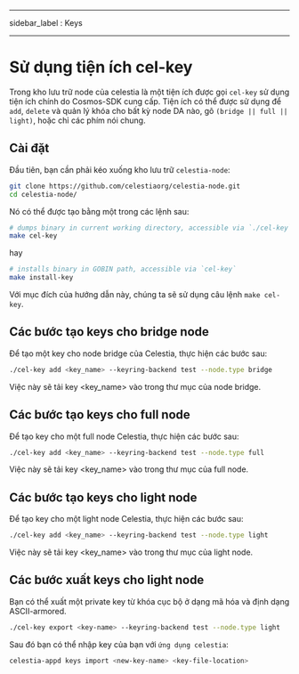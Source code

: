 - - -
sidebar_label : Keys
- - -

# Sử dụng tiện ích cel-key

Trong kho lưu trữ node của celestia là một tiện ích được gọi ` cel-key ` sử dụng tiện ích chính do Cosmos-SDK cung cấp. Tiện ích có thể được sử dụng để ` add `, ` delete ` và quản lý khóa cho bất kỳ node DA nào, gõ ` (bridge || full || light) `, hoặc chỉ các phím nói chung.

## Cài đặt

Đầu tiên, bạn cần phải kéo xuống kho lưu trữ ` celestia-node `:

```sh
git clone https://github.com/celestiaorg/celestia-node.git
cd celestia-node/
```

Nó có thể được tạo bằng một trong các lệnh sau:

```sh
# dumps binary in current working directory, accessible via `./cel-key`
make cel-key
```

hay

```sh
# installs binary in GOBIN path, accessible via `cel-key`
make install-key
```

Với mục đích của hướng dẫn này, chúng ta sẽ sử dụng câu lệnh `make cel-key`.

## Các bước tạo keys cho **bridge** node

Để tạo một key cho node bridge của Celestia, thực hiện các bước sau:

```sh
./cel-key add <key_name> --keyring-backend test --node.type bridge
```

Việc này sẽ tải key <key_name> vào trong thư mục của node bridge.

## Các bước tạo keys cho **full** node

Để tạo key cho một full node Celestia, thực hiện các bước sau:

```sh
./cel-key add <key_name> --keyring-backend test --node.type full
```

Việc này sẽ tải key <key_name> vào trong thư mục của full node.

## Các bước tạo keys cho **light** node

Để tạo key cho một light node Celestia, thực hiện các bước sau:

```sh
./cel-key add <key_name> --keyring-backend test --node.type light
```

Việc này sẽ tải key <key_name> vào trong thư mục của light node.

## Các bước xuất keys cho **light** node

Bạn có thể xuất một private key từ khóa cục bộ ở dạng mã hóa và định dạng ASCII-armored.

```sh
./cel-key export <key-name> --keyring-backend test --node.type light
```

Sau đó bạn có thể nhập key của bạn với `ứng dụng celestia`:

```sh
celestia-appd keys import <new-key-name> <key-file-location>
```
